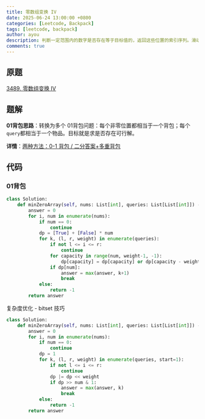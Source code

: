 ```yaml
---
title: 零数组变换 IV
date: 2025-06-24 13:00:00 +0800
categories: [Leetcode, Backpack]
tags: [leetcode, backpack]
author: ayou
description: 判断一定范围内的数字是否存在等于目标值的，返回这些位置的索引序列。滑动窗口。
comments: true
---
```


## 原题
[3489. 零数组变换 IV](https://leetcode.cn/problems/zero-array-transformation-iv/description/)

## 题解
**01背包思路**：转换为多个 01背包问题：每个非零位置都相当于一个背包；每个`query`都相当于一个物品。目标就是求是否存在可行解。

**详情**：[两种方法：0-1 背包 / 二分答案+多重背包](https://leetcode.cn/problems/zero-array-transformation-iv/solutions/3613907/0-1-bei-bao-pythonjavacgo-by-endlesschen-2y0l)

## 代码
### 01背包
```python
class Solution:
    def minZeroArray(self, nums: List[int], queries: List[List[int]]) -> int:
        answer = 0
        for i, num in enumerate(nums):
            if num == 0:
                continue
            dp = [True] + [False] * num
            for k, (l, r, weight) in enumerate(queries):
                if not l <= i <= r:
                    continue
                for capacity in range(num, weight-1, -1):
                    dp[capacity] = dp[capacity] or dp[capacity - weight]
                if dp[num]:
                    answer = max(answer, k+1)
                    break
            else:
                return -1
        return answer
```

复杂度优化 - bitset 技巧
```python
class Solution:
    def minZeroArray(self, nums: List[int], queries: List[List[int]]) -> int:
        answer = 0
        for i, num in enumerate(nums):
            if num == 0:
                continue
            dp = 1
            for k, (l, r, weight) in enumerate(queries, start=1):
                if not l <= i <= r:
                    continue
                dp |= dp << weight
                if dp >> num & 1:
                    answer = max(answer, k)
                    break
            else:
                return -1
        return answer
```
